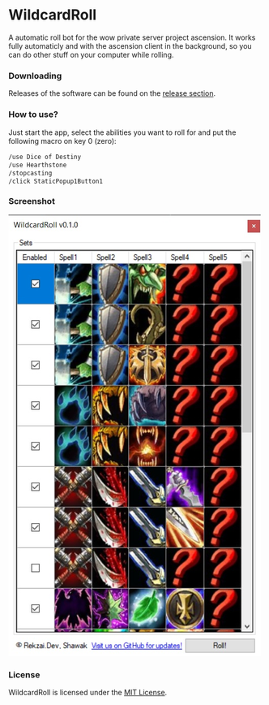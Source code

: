 # WildcardRoll
A automatic roll bot for the wow private server project ascension. It works fully automaticly and with the ascension client in the background, so you can do other stuff on your computer while rolling.

### Downloading

Releases of the software can be found on the [release section](https://github.com/RekzaiSharp/WildcardRoll/releases).

### How to use?

Just start the app, select the abilities you want to roll for and put the following macro on key 0 (zero):
```
/use Dice of Destiny
/use Hearthstone
/stopcasting
/click StaticPopup1Button1
```

### Screenshot

![screenshot][screenshot]

[screenshot]: https://github.com/RekzaiSharp/WildcardRoll/blob/master/screenshot.jpg "WildcardRoll"

### License

WildcardRoll is licensed under the [MIT License](https://github.com/RekzaiSharp/WildcardRoll/blob/master/LICENSE.md).
